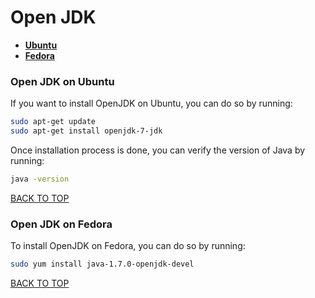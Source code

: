 Open JDK
========

* [**Ubuntu**](#open-jdk-on-ubuntu)
* [**Fedora**](#open-jdk-on-fedora)


### Open JDK on Ubuntu
If you want to install OpenJDK on Ubuntu, you can do so by running:
```sh
sudo apt-get update
sudo apt-get install openjdk-7-jdk
```

Once installation process is done, you can verify the version of Java by running:
```sh
java -version
```
[BACK TO TOP](https://github.com/ctrl-alt-del/devenv)


### Open JDK on Fedora
To install OpenJDK on Fedora, you can do so by running:
```sh
sudo yum install java-1.7.0-openjdk-devel
```
[BACK TO TOP](https://github.com/ctrl-alt-del/devenv)

